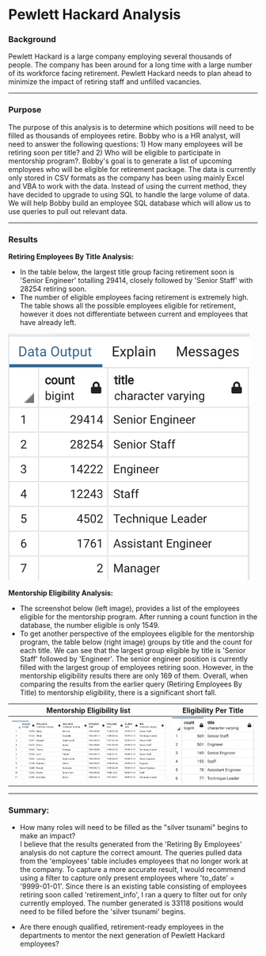 # Pewlett Hackard Analysis

### Background

Pewlett Hackard is a large company employing several thousands of people. The company has been around for a long time with a large number of its workforce facing retirement. Pewlett Hackard needs to plan ahead to minimize the impact of retiring staff and unfilled vacancies. 

---
### Purpose
The purpose of this analysis is to determine which positions will need to be filled as thousands of employees retire. Bobby who is a HR analyst, will need to answer the following questions: 1) How many employees will be retiring soon per title? and 2) Who will be eligible to participate in mentorship program?. Bobby's goal is to generate a list of upcoming employees who will be eligible for retirement package. The data is currently only stored in CSV formats as the company has been using mainly Excel and VBA to work with the data. Instead of using the current method, they have decided to upgrade to using SQL to handle the large volume of data. We will help Bobby build an employee SQL database which will allow us to use queries to pull out relevant data.

---
### Results

**Retiring Employees By Title Analysis:**

* In the table below, the largest title group facing retirement soon is 'Senior Engineer' totalling 29414, closely followed by 'Senior Staff' with 28254 retiring soon.
* The number of eligible employees facing retirement is extremely high. The table shows all the possible employees eligible for retirement, however it does not differentiate between current and employees that have already left.

![retiring_titles](https://github.com/YanLuong/Pewlett-Hackard-Analysis/blob/main/Analysis_Projects_Folder/Pewlett-Hackard-Analysis%20Folder/Screen%20Shot%20Retiring%20Titles.png)



**Mentorship Eligibility Analysis:**

* The screenshot below (left image), provides a list of the employees eligible for the mentorship program. After running a count function in the database, the number eligible is only 1549. 
* To get another perspective of the employees eligible for the mentorship program, the table below (right image) groups by title and the count for each title. We can see that the largest group eligible by title is 'Senior Staff' followed by 'Engineer'. The senior engineer position is currently filled with the largest group of employees retiring soon. However, in the mentorship eligibility results there are only 169 of them. Overall, when comparing the results from the earlier query (Retiring Employees By Title) to mentorship eligibility, there is a significant short fall.


Mentorship Eligibility list          |  Eligibility Per Title
:-------------------------:|:-------------------------:
![!mentorship eligibility](https://github.com/YanLuong/Pewlett-Hackard-Analysis/blob/main/Analysis_Projects_Folder/Pewlett-Hackard-Analysis%20Folder/Screen%20Shot%20Mentorship%20Eligibility.png)  |  ![mentor eligibility by title](https://github.com/YanLuong/Pewlett-Hackard-Analysis/blob/main/Analysis_Projects_Folder/Pewlett-Hackard-Analysis%20Folder/Mentor_eligibility_by_title%20screenshot.png)



----

### Summary:

* How many roles will need to be filled as the "silver tsunami" begins to make an impact?   
  I believe that the results generated from the 'Retiring By Employees' analysis do not capture the correct amount. The queries pulled data from the 'employees' table includes employees that no longer work at the company. To capture a more accurate result, I would recommend using a filter to capture only present employees where 'to_date' = '9999-01-01'. Since there is an existing table consisting of employees retiring soon called 'retirement_info', I ran a query to filter out for only currently employed. The number generated is 33118 positions would need to be filled before the 'silver tsunami' begins.
  
* Are there enough qualified, retirement-ready employees in the departments to mentor the next generation of Pewlett Hackard employees?
